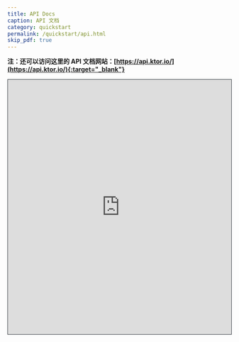 ```yaml
---
title: API Docs
caption: API 文档
category: quickstart
permalink: /quickstart/api.html
skip_pdf: true
---
```


<!--<https://api.ktor.io/>-->

**注：还可以访问这里的 API 文档网站：[https://api.ktor.io/](https://api.ktor.io/){:target="_blank"}**

<iframe src="https://api.ktor.io/{{ site.ktor_version }}/" style="border:1px solid #343a40;width:100%;height:574px;"></iframe>
